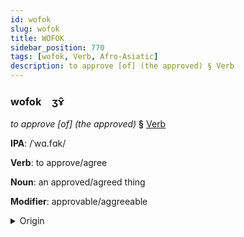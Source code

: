 ```yaml
---
id: wofok
slug: wofok
title: WOFOK
sidebar_position: 770
tags: [wofok, Verb, Afro-Asiatic]
description: to approve [of] (the approved) § Verb
---
```


### wofok&emsp;<span kind="abugida">ʒɤ̑</span>

*to approve [of] (the approved)* **§** [Verb](../../tags/Verb)

**IPA**: /ˈwɑ.fɑk/

**Verb**: to approve/agree

**Noun**: an approved/agreed thing

**Modifier**: approvable/aggreeable

<details>
    <summary>Origin</summary>
    Arabic, Hijazi وافَق wāfag /waː.faɡ/<br/>
    <em>Afro-Asiatic Language Family</em>
</details>